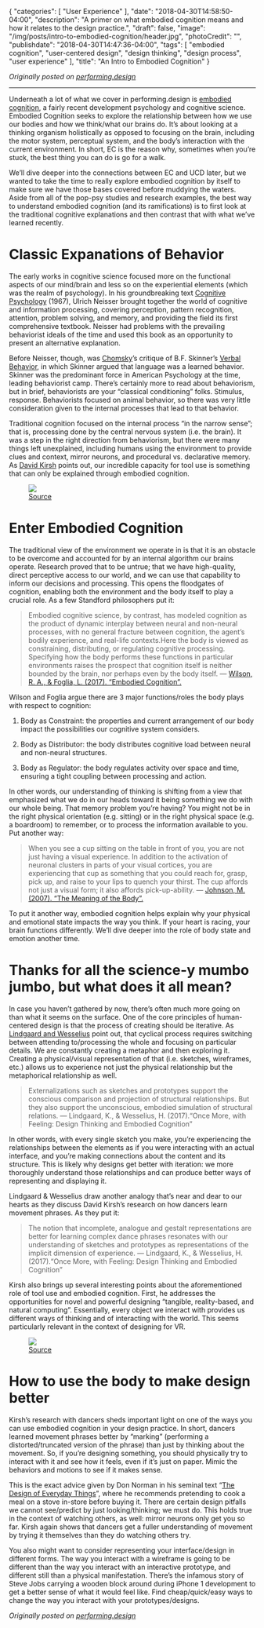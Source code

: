 {
   "categories": [
      "User Experience"
   ],
   "date": "2018-04-30T14:58:50-04:00",
   "description": "A primer on what embodied cognition means and how it relates to the design practice.",
   "draft": false,
   "image": "/img/posts/intro-to-embodied-cognition/header.jpg",
   "photoCredit": "",
   "publishdate": "2018-04-30T14:47:36-04:00",
   "tags": [
      "embodied cognition",
      "user-centered design",
      "design thinking",
      "design process",
      "user experience"
   ],
   "title": "An Intro to Embodied Cognition"
}

*Originally posted on [performing.design](http://performing.design)*

---

Underneath a lot of what we cover in performing.design is [embodied cognition](https://en.wikipedia.org/wiki/Embodied_cognition), a fairly recent development psychology and cognitive science. Embodied Cognition seeks to explore the relationship between how we use our bodies and how we think/what our brains do. It’s about looking at a thinking organism holistically as opposed to focusing on the brain, including the motor system, perceptual system, and the body’s interaction with the current environment. In short, EC is the reason why, sometimes when you’re stuck, the best thing you can do is go for a walk.

We’ll dive deeper into the connections between EC and UCD later, but we wanted to take the time to really explore embodied cognition by itself to make sure we have those bases covered before muddying the waters. Aside from all of the pop-psy studies and research examples, the best way to understand embodied cognition (and its ramifications) is to first look at the traditional cognitive explanations and then contrast that with what we’ve learned recently.

# Classic Expanations of Behavior

The early works in cognitive science focused more on the functional aspects of our mind/brain and less so on the experiential elements (which was the realm of psychology). In his groundbreaking text [Cognitive Psychology](https://archive.org/details/CognitivePsychologyClassicEdition) (1967), Ulrich Neisser brought together the world of cognitive and information processing, covering perception, pattern recognition, attention, problem solving, and memory, and providing the field its first comprehensive textbook. Neisser had problems with the prevailing behaviorist ideals of the time and used this book as an opportunity to present an alternative explanation.

Before Neisser, though, was [Chomsky](https://en.wikipedia.org/wiki/Noam_Chomsky)’s critique of B.F. Skinner’s [Verbal Behavior](https://en.wikipedia.org/wiki/Verbal_Behavior), in which Skinner argued that language was a learned behavior. Skinner was the predominant force in American Psychology at the time, leading behaviorist camp. There’s certainly more to read about behaviorism, but in brief, behaviorists are your “classical conditioning” folks. Stimulus, response. Behaviorists focused on animal behavior, so there was very little consideration given to the internal processes that lead to that behavior.

Traditional cognition focused on the internal process “in the narrow sense”; that is, processing done by the central nervous system (i.e. the brain). It was a step in the right direction from behaviorism, but there were many things left unexplained, including humans using the environment to provide clues and context, mirror neurons, and procedural vs. declarative memory. As [David Kirsh](https://philarchive.org/archive/KIRECA-2) points out, our incredible capacity for tool use is something that can only be explained through embodied cognition.


<figure>
  <img src="https://cdn-images-1.medium.com/max/2000/1*GN-4-nJfOykO75C8FfdT_w.jpeg" />
  <figcaption><a href="https://www.safaribooksonline.com/library/view/understanding-context/9781449326531/ch04.html">Source</a></figcaption>
</figure>

# Enter Embodied Cognition

The traditional view of the environment we operate in is that it is an obstacle to be overcome and accounted for by an internal algorithm our brains operate. Research proved that to be untrue; that we have high-quality, direct perceptive access to our world, and we can use that capability to inform our decisions and processing. This opens the floodgates of cognition, enabling both the environment and the body itself to play a crucial role. As a few Standford philosophers put it:

> Embodied cognitive science, by contrast, has modeled cognition as the product of dynamic interplay between neural and non-neural processes, with no general fracture between cognition, the agent’s bodily experience, and real-life contexts.Here the body is viewed as constraining, distributing, or regulating cognitive processing. Specifying how the body performs these functions in particular environments raises the prospect that cognition itself is neither bounded by the brain, nor perhaps even by the body itself.
 — [Wilson, R. A., & Foglia, L. (2017). “Embodied Cognition”.](https://plato.stanford.edu/entries/embodied-cognition/#EmbVsTraThrIss)

Wilson and Foglia argue there are 3 major functions/roles the body plays with respect to cognition:

1. Body as Constraint: the properties and current arrangement of our body impact the possibilities our cognitive system considers.

1. Body as Distributor: the body distributes cognitive load between neural and non-neural structures.

1. Body as Regulator: the body regulates activity over space and time, ensuring a tight coupling between processing and action.

In other words, our understanding of thinking is shifting from a view that emphasized what we do in our heads toward it being something we do with our whole being. That memory problem you’re having? You might not be in the right physical orientation (e.g. sitting) or in the right physical space (e.g. a boardroom) to remember, or to process the information available to you. Put another way:

> When you see a cup sitting on the table in front of you, you are not just having a visual experience. In addition to the activation of neuronal clusters in parts of your visual cortices, you are experiencing that cup as something that you could reach for, grasp, pick up, and raise to your lips to quench your thirst. The cup affords not just a visual form; it also affords pick-up-ability.
 — [Johnson, M. (2007). “The Meaning of the Body”.](http://press.uchicago.edu/ucp/books/book/chicago/M/bo5417890.html)

To put it another way, embodied cognition helps explain why your physical and emotional state impacts the way you think. If your heart is racing, your brain functions differently. We’ll dive deeper into the role of body state and emotion another time.

# Thanks for all the science-y mumbo jumbo, but what does it all mean?

In case you haven’t gathered by now, there’s often much more going on than what it seems on the surface. One of the core principles of human-centered design is that the process of creating should be iterative. As [Lindgaard and Wesselius](https://www.sciencedirect.com/science/article/pii/S2405872617300291) point out, that cyclical process requires switching between attending to/processing the whole and focusing on particular details. We are constantly creating a metaphor and then exploring it. Creating a physical/visual representation of that (i.e. sketches, wireframes, etc.) allows us to experience not just the physical relationship but the metaphorical relationship as well.

> Externalizations such as sketches and prototypes support the conscious comparison and projection of structural relationships. But they also support the unconscious, embodied simulation of structural relations.
— Lindgaard, K., & Wesselius, H. (2017).“Once More, with Feeling: Design Thinking and Embodied Cognition”

In other words, with every single sketch you make, you’re experiencing the relationships between the elements as if you were interacting with an actual interface, and you’re making connections about the content and its structure. This is likely why designs get better with iteration: we more thoroughly understand those relationships and can produce better ways of representing and displaying it.

Lindgaard & Wesselius draw another analogy that’s near and dear to our hearts as they discuss David Kirsh’s research on how dancers learn movement phrases. As they put it:

> The notion that incomplete, analogue and gestalt representations are better for learning complex dance phrases resonates with our understanding of sketches and prototypes as representations of the implicit dimension of experience.
 — Lindgaard, K., & Wesselius, H. (2017).“Once More, with Feeling: Design Thinking and Embodied Cognition”

Kirsh also brings up several interesting points about the aforementioned role of tool use and embodied cognition. First, he addresses the opportunities for novel and powerful designing “tangible, reality-based, and natural computing”. Essentially, every object we interact with provides us different ways of thinking and of interacting with the world. This seems particularly relevant in the context of designing for VR.

<figure>
  <img src="https://cdn-images-1.medium.com/max/2560/1*gAhco5eMYKgMBHL1Xef0QQ.jpeg" />
  <figcaption><a href="https://www.pexels.com/photo/black-claw-hammer-on-brown-wooden-plank-209235/">Source</a></figcaption>
</figure>

# How to use the body to make design better

Kirsh’s research with dancers sheds important light on one of the ways you can use embodied cognition in your design practice. In short, dancers learned movement phrases better by “marking” (performing a distorted/truncated version of the phrase) than just by thinking about the movement. So, if you’re designing something, you should physically try to interact with it and see how it feels, even if it’s just on paper. Mimic the behaviors and motions to see if it makes sense.

This is the exact advice given by Don Norman in his seminal text “[The Design of Everyday Things](https://en.wikipedia.org/wiki/The_Design_of_Everyday_Things)”, where he recommends pretending to cook a meal on a stove in-store before buying it. There are certain design pitfalls we cannot see/predict by just looking/thinking; we must do. This holds true in the context of watching others, as well: mirror neurons only get you so far. Kirsh again shows that dancers get a fuller understanding of movement by trying it themselves than they do watching others try.

You also might want to consider representing your interface/design in different forms. The way you interact with a wireframe is going to be different than the way you interact with an interactive prototype, and different still than a physical manifestation. There’s the infamous story of Steve Jobs carrying a wooden block around during iPhone 1 development to get a better sense of what it would feel like. Find cheap/quick/easy ways to change the way you interact with your prototypes/designs.

*Originally posted on [performing.design](http://performing.design)*
